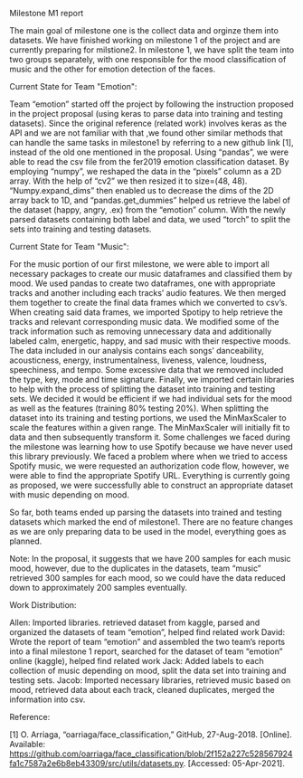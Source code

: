 Milestone M1 report


The main goal of milestone one is the collect data and orginze them into datasets. We have finished working on milestone 1 of the project and are currently preparing for milstione2. In milestone 1, we have split the team into two groups separately, with one responsible for the mood classification of music and the other for emotion detection of the faces. 

Current State for Team "Emotion":

Team “emotion” started off the project by following the instruction proposed in the project proposal (using keras to parse data into training and testing datasets). Since the original reference (related work) involves keras as the API and we are not familiar with that ,we found other similar methods that can handle the same tasks in milestone1 by referring to a new github link [1], instead of the old one mentioned in the proposal. Using “pandas”, we were able to read the csv file from the fer2019 emotion classification dataset. By employing “numpy”, we reshaped the data in the “pixels” column as a 2D array. With the help of “cv2” we then resized it to size=(48, 48). “Numpy.expand_dims” then enabled us to decrease the dims of the 2D array back to 1D, and “pandas.get_dummies” helped us retrieve the label of the dataset (happy, angry, .ex) from the “emotion” column. With the newly parsed datasets containing both label and data, we used “torch” to split the sets into training and testing datasets.

Current State for Team "Music":

For the music portion of our first milestone, we were able to import all necessary packages to create our music dataframes and classified them by mood. We used pandas to create two dataframes, one with appropriate tracks and another including each tracks’ audio features. We then merged them together to create the final data frames which we converted to csv’s. When creating said data frames, we imported Spotipy to help retrieve the tracks and relevant corresponding music data. We modified some of the track information such as removing unnecessary data and additionally labeled calm, energetic, happy, and sad music with their respective moods. The data included in our analysis contains each songs’ danceability, acousticness, energy, instrumentalness, liveness, valence, loudness, speechiness, and tempo. Some excessive data that we removed included the type, key, mode and time signature. Finally, we imported certain libraries to help with the process of splitting the dataset into training and testing sets. We decided it would be efficient if we had individual sets for the mood as well as the features (training 80% testing 20%). When splitting the dataset into its training and testing portions, we used the MinMaxScaler to scale the features within a given range. The MinMaxScaler will initially fit to data and then subsequently transform it. Some challenges we faced during the milestone was learning how to use Spotify because we have never used this library previously. We faced a problem where when we tried to access Spotify music, we were requested an authorization code flow, however, we were able to find the appropriate Spotify URL. Everything is currently going as proposed, we were successfully able to construct an appropriate dataset with music depending on mood. 


So far, both teams ended up parsing the datasets into trained and testing datasets which marked the end of milestone1. There are no feature changes as we are only preparing data to be used in the model, everything goes as planned. 

Note: In the proposal, it suggests that we have 200 samples for each music mood, however, due to the duplicates in the datasets, team “music” retrieved 300 samples for each mood, so we could have the data reduced down to approximately 200 samples eventually.

Work Distribution:  

Allen: Imported libraries. retrieved dataset from kaggle, parsed and organized  the datasets of team “emotion”, helped find related work
David: Wrote the report of team “emotion” and assembled the two team’s reports into a final milestone 1 report, searched for the dataset of team “emotion” online (kaggle), helped find related work 
Jack: Added labels to each collection of music depending on mood, split the data set into training and testing sets.
Jacob: Imported necessary libraries, retrieved music based on mood, retrieved data about each track, cleaned duplicates, merged the information into csv.

Reference:

[1]  O. Arriaga, “oarriaga/face_classification,” GitHub, 27-Aug-2018. [Online]. Available: https://github.com/oarriaga/face_classification/blob/2f152a227c528567924fa1c7587a2e6b8eb43309/src/utils/datasets.py. [Accessed: 05-Apr-2021]. 
